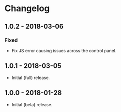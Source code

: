 # Changelog

## 1.0.2 - 2018-03-06

### Fixed
- Fix JS error causing issues across the control panel.

## 1.0.1 - 2018-03-05

- Initial (full) release.

## 1.0.0 - 2018-01-28

- Initial (beta) release.
